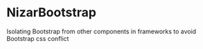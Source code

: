 # NizarBootstrap
Isolating Bootstrap from other components in frameworks to avoid Bootstrap css conflict

  <!-- here there is no bootstrap style -->
  <div class="NizarBootstrap>
              <!-- here there is bootstrap style -->
  </div>
  <!-- here there is no bootstrap style -->
    

            
